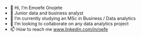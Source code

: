 - 👋 Hi, I’m Emoefe Onojete
- 👀 Junior data and business analyst
- 🌱 I’m currently studying an MSc in Business / Data analytics
- 💞️ I’m looking to collaborate on any data analytics project
- 📫 How to reach me www.linkedin.com/in/oefe

<!---
Efe95/Efe95 is a ✨ special ✨ repository because its `README.md` (this file) appears on your GitHub profile.
You can click the Preview link to take a look at your changes.
--->
